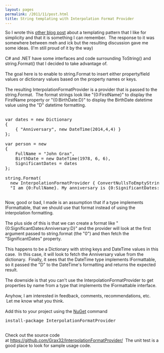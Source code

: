 ```yaml
---
layout: pages
permalink: /2011/11/post.html
title: String templating with Interpolation Format Provider
---
```

So I wrote this <a href="http://coding.grax.com/2014/10/tiny-template-engine-pattern-that-you.html">other blog post</a> about a templating pattern that I like for simplicity and that it is something I can remember. &nbsp;The response to it was somewhere between meh and ick but the resulting discussion gave me some ideas. (I'm still proud of it by the way)<br />
<br />
C# and .NET have some interfaces and code surrounding ToString() and string.Format() that I decided to take advantage of. <br />
<br />
The goal here is to enable to string.Format to insert either property/field values or dictionary values based on the property names or keys.<br />
<br />
The resulting InterpolationFormatProvider is a provider that is passed to the string.Format. &nbsp;The format strings look like "{0:FirstName}" to display the FirstName property or "{0:BirthDate:D}" to display the BirthDate datetime value using the "D" datetime formatting.<br />
<br />
<pre>var dates = new Dictionary<string datetime="">
{
    { "Anniversary", new DateTime(2014,4,4) }
};

var person = new 
{
    FullName = "John Grax", 
    BirthDate = new DateTime(1978, 6, 6), 
    SignificantDates = dates 
};

string.Format(
  new InterpolationFormatProvider { ConvertNullsToEmptyStrings = true }, 
  "I am {0:FullName}. My anniversary is {0:SignificantDates:Anniversary:D}. Current Time {1:D}", person, DateTime.Now);
</string></pre>
<br />
Now, good or bad, I made is an assumption that if a type implements IFormattable, that we should use that format instead of using the interpolation formatting. <br />
<br />
The plus side of this is that we can create a format like "{0:SignificantDates:Anniversary:D}" and the provider will look at the first argument passed to string.format (the "0") and then fetch the "SignificantDates" property. <br />
<br />
This happens to be a Dictionary with string keys and DateTime values in this case. &nbsp;In this case, it will look to fetch the Anniversary value from the dictionary. &nbsp;Finally, it sees that the DateTime type implements IFormattable, so it passed the "D" to the DateTime's formatting and returns the expected result.<br />
<br />
The downside is that you can't use the InterpolationFormatProvider to get properties by name from a type that implements the IFormattable interface.<br />
<br />
Anyhow, I am interested in feedback, comments, recommendations, etc. &nbsp;Let me know what you think.<br />
<br />
Add this to your project using the <a href="https://www.nuget.org/packages/InterpolationFormatProvider/">NuGet</a> command 
<br />
<pre>install-package&nbsp;InterpolationFormatProvider</pre>
<br />
Check out the source code at&nbsp;<a href="https://github.com/Grax32/InterpolationFormatProvider/">https://github.com/Grax32/InterpolationFormatProvider/</a> &nbsp;The unit test is a good place to look for sample usage code.<br />
<br />

